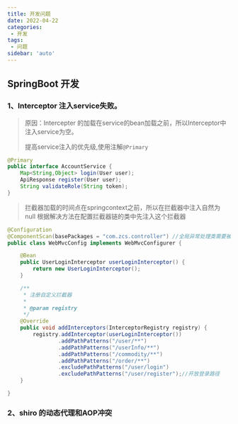 ```yaml
---
title: 开发问题
date: 2022-04-22
categories:
 - 开发
tags:
 - 问题
sidebar: 'auto'
---
```




## SpringBoot 开发

### 1、Interceptor 注入service失败。

> 原因：Intercepter 的加载在service的bean加载之前，所以Interceptor中注入service为空。
>
> 提高service注入的优先级,使用注解`@Primary`

```java
@Primary
public interface AccountService {
    Map<String,Object> login(User user);
    ApiResponse register(User user);
    String validateRole(String token);
}
```

> 拦截器加载的时间点在springcontext之前，所以在拦截器中注入自然为null
> 根据解决方法在配置拦截器链的类中先注入这个拦截器

```java
@Configuration
@ComponentScan(basePackages = "com.zcs.controller") //全局异常处理类需要被扫描才能
public class WebMvcConfig implements WebMvcConfigurer {

    @Bean
    public UserLoginInterceptor userLoginInterceptor() {
        return new UserLoginInterceptor();
    }

    /**
     * 注册自定义拦截器
     *
     * @param registry
     */
    @Override
    public void addInterceptors(InterceptorRegistry registry) {
        registry.addInterceptor(userLoginInterceptor())
                .addPathPatterns("/user/**")
                .addPathPatterns("/userInfo/**")
                .addPathPatterns("/commodity/**")
                .addPathPatterns("/order/**")
                .excludePathPatterns("/user/login")
                .excludePathPatterns("/user/register");//开放登录路径
    }

}
```





### 2、shiro 的动态代理和AOP冲突

